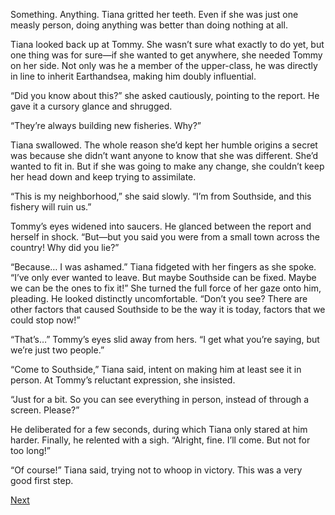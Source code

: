 Something. Anything. Tiana gritted her teeth. Even if she was just one measly person, doing anything was better than doing nothing at all.

Tiana looked back up at Tommy. She wasn’t sure what exactly to do yet, but one thing was for sure—if she wanted to get anywhere, she needed Tommy on her side. Not only was he a member of the upper-class, he was directly in line to inherit Earthandsea, making him doubly influential. 

“Did you know about this?” she asked cautiously, pointing to the report. He gave it a cursory glance and shrugged. 

“They’re always building new fisheries. Why?”

Tiana swallowed. The whole reason she’d kept her humble origins a secret was because she didn’t want anyone to know that she was different. She’d wanted to fit in. But if she was going to make any change, she couldn’t keep her head down and keep trying to assimilate. 

“This is my neighborhood,” she said slowly. “I’m from Southside, and this fishery will ruin us.” 

Tommy’s eyes widened into saucers. He glanced between the report and herself in shock. “But—but you said you were from a small town across the country! Why did you lie?” 

“Because… I was ashamed.” Tiana fidgeted with her fingers as she spoke. “I’ve only ever wanted to leave. But maybe Southside can be fixed. Maybe we can be the ones to fix it!” She turned the full force of her gaze onto him, pleading. He looked distinctly uncomfortable. “Don’t you see? There are other factors that caused Southside to be the way it is today, factors that we could stop now!” 

“That’s…” Tommy’s eyes slid away from hers. “I get what you’re saying, but we’re just two people.”

“Come to Southside,” Tiana said, intent on making him at least see it in person. At Tommy’s reluctant expression, she insisted.

“Just for a bit. So you can see everything in person, instead of through a screen. Please?” 

He deliberated for a few seconds, during which Tiana only stared at him harder. Finally, he relented with a sigh. “Alright, fine. I’ll come. But not for too long!”

“Of course!” Tiana said, trying not to whoop in victory. This was a very good first step. 

[Next](https://dorsadanesh.github.io/RisingTides-Sink-or-Swim/tiana7-1.html)
